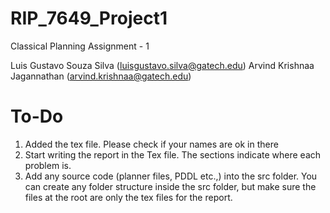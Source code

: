 RIP_7649_Project1
=================

Classical Planning Assignment - 1

Luis Gustavo Souza Silva (luisgustavo.silva@gatech.edu)
Arvind Krishnaa Jagannathan (arvind.krishnaa@gatech.edu)

To-Do
======

1. Added the tex file. Please check if your names are ok in there
2. Start writing the report in the Tex file. The sections indicate where each problem is.
3. Add any source code (planner files, PDDL etc.,) into the src folder. You can create any folder structure
inside the src folder, but make sure the files at the root are only the tex files for the report.
